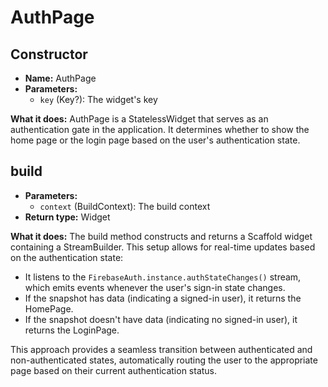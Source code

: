 

# **AuthPage**

## **Constructor**
- **Name:** AuthPage
- **Parameters:**
  - `key` (Key?): The widget's key

**What it does:**
AuthPage is a StatelessWidget that serves as an authentication gate in the application. It determines whether to show the home page or the login page based on the user's authentication state.

## **build**
- **Parameters:**
  - `context` (BuildContext): The build context
- **Return type:** Widget

**What it does:**
The build method constructs and returns a Scaffold widget containing a StreamBuilder. This setup allows for real-time updates based on the authentication state:

- It listens to the `FirebaseAuth.instance.authStateChanges()` stream, which emits events whenever the user's sign-in state changes.
- If the snapshot has data (indicating a signed-in user), it returns the HomePage.
- If the snapshot doesn't have data (indicating no signed-in user), it returns the LoginPage.

This approach provides a seamless transition between authenticated and non-authenticated states, automatically routing the user to the appropriate page based on their current authentication status.